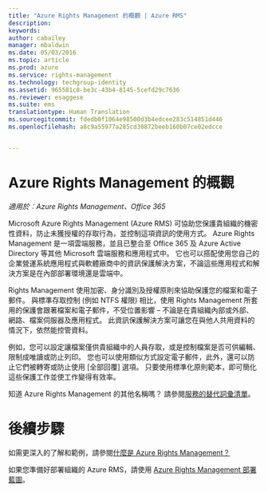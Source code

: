 ```yaml
---
title: "Azure Rights Management 的概觀 | Azure RMS"
description: 
keywords: 
author: cabailey
manager: mbaldwin
ms.date: 05/03/2016
ms.topic: article
ms.prod: azure
ms.service: rights-management
ms.technology: techgroup-identity
ms.assetid: 965581c8-be3c-43b4-8145-5cefd29c7636
ms.reviewer: esaggese
ms.suite: ems
translationtype: Human Translation
ms.sourcegitcommit: fdedb0f1064e98500d3b4edcee283c514851d446
ms.openlocfilehash: a8c9a55977a285cd30872beeb160b07ce02edcce


---
```


# Azure Rights Management 的概觀

*適用於︰Azure Rights Management、Office 365*

Microsoft Azure Rights Management (Azure RMS) 可協助您保護貴組織的機密性資料，防止未獲授權的存取行為，並控制這項資訊的使用方式。 Azure Rights Management 是一項雲端服務，並且已整合至 Office 365 及 Azure Active Directory 等其他 Microsoft 雲端服務和應用程式中。 它也可以搭配使用您自己的企業營運系統應用程式與軟體廠商中的資訊保護解決方案，不論這些應用程式和解決方案是在內部部署環境還是雲端中。 

Rights Management 使用加密、身分識別及授權原則來協助保護您的檔案和電子郵件。 與標準存取控制 (例如 NTFS 權限) 相比，使用 Rights Management 所套用的保護會跟著檔案和電子郵件，不受位置影響 – 不論是在貴組織內部或外部、網路、檔案伺服器及應用程式。 此資訊保護解決方案可讓您在與他人共用資料的情況下，依然能控管資料。

例如，您可以設定讓檔案僅供貴組織中的人員存取，或是控制檔案是否可供編輯、限制成唯讀或防止列印。 您也可以使用類似方式設定電子郵件，此外，還可以防止它們被轉寄或防止使用 [全部回覆] 選項。 只要使用標準化原則範本，即可簡化這些保護工作並使工作變得有效率。

知道 Azure Rights Management 的其他名稱嗎？ 請參閱[服務的替代詞彙清單](azure-rms-aka.md)。

# 後續步驟
如需更深入的了解和範例，請參閱[什麼是 Azure Rights Management？](what-is-azure-rms.md)

如果您準備好部署組織的 Azure RMS，請使用 [Azure Rights Management 部署藍圖](../plan-design/deployment-roadmap.md)。





<!--HONumber=Jun16_HO4-->


